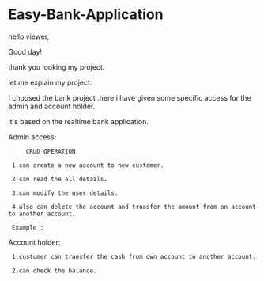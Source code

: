 # Easy-Bank-Application

hello viewer,

Good day!

thank you looking my project.

let me explain my project.

I choosed the bank project .here i have given some specific access for the admin and account holder.

it's based on the realtime bank application.

Admin access:

         CRUD OPERATION
         
     1.can create a new account to new customer.
     
     2.can read the all details.
     
     3.can modify the user details.
     
     4.also can delete the account and trnasfer the amount from on account to another account.
     
     Example :
     
     
Account holder:
     
     1.custumer can transfer the cash from own account to another account.
     
     2.can check the balance.

     

